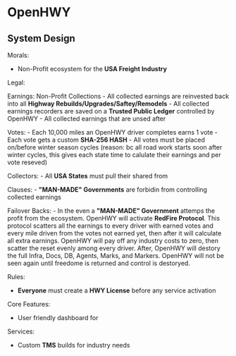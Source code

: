 # OpenHWY

## System Design

Morals:
  - Non-Profit ecosystem for the **USA Freight Industry**

Legal:

  Earnings: Non-Profit Collections
    - All collected earnings are reinvested back into all **Highway Rebuilds/Upgrades/Saftey/Remodels**
    - All collected earnings recorders are saved on a **Trusted Public Ledger** controlled by OpenHWY
    - All collected earnings that are unsed after

  Votes:
    - Each 10,000 miles an OpenHWY driver completes earns 1 vote
    - Each vote gets a custom **SHA-256 HASH**
    - All votes must be placed on/before winter season cycles (reason: bc all road work starts soon after winter cycles, this gives each state time to calulate their earnings and per vote reseved)

  Collectors:
    - All **USA States** must pull their shared from

  Clauses:
    - **"MAN-MADE" Governments** are forbidin from controlling collected earnings

  Failover Backs:
    - In the even a **"MAN-MADE" Government** attemps the profit from the ecosystem. OpenHWY will activate **RedFire Protocol**. This protocol scatters all the earnings to every driver with earned votes and every mile driven from the votes not earned yet, then after it will calculate all extra earnings. OpenHWY will pay off any industry costs to zero, then scatter the reset evenly among every driver. After, OpenHWY will destory the full Infra, Docs, DB, Agents, Marks, and Markers. OpenHWY will not be seen again until freedome is returned and control is destoryed.

Rules:
  - **Everyone** must create a **HWY License** before any service activation

Core Features:
  - User friendly dashboard for

Services:
  - Custom **TMS** builds for industry needs
